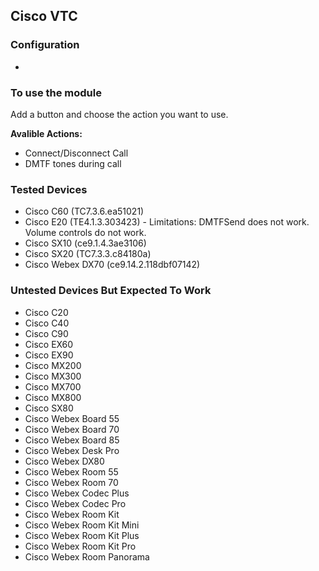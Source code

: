 ## Cisco VTC

### Configuration
*

### To use the module
Add a button and choose the action you want to use.

**Avalible Actions:**
* Connect/Disconnect Call
* DMTF tones during call

### Tested Devices
* Cisco C60 (TC7.3.6.ea51021)
* Cisco E20 (TE4.1.3.303423) - Limitations: DMTFSend does not work. Volume controls do not work.
* Cisco SX10 (ce9.1.4.3ae3106)
* Cisco SX20 (TC7.3.3.c84180a)
* Cisco Webex DX70 (ce9.14.2.118dbf07142)

### Untested Devices But Expected To Work
* Cisco C20
* Cisco C40
* Cisco C90
* Cisco EX60
* Cisco EX90
* Cisco MX200
* Cisco MX300
* Cisco MX700
* Cisco MX800
* Cisco SX80
* Cisco Webex Board 55
* Cisco Webex Board 70
* Cisco Webex Board 85
* Cisco Webex Desk Pro
* Cisco Webex DX80
* Cisco Webex Room 55
* Cisco Webex Room 70
* Cisco Webex Codec Plus
* Cisco Webex Codec Pro
* Cisco Webex Room Kit
* Cisco Webex Room Kit Mini
* Cisco Webex Room Kit Plus
* Cisco Webex Room Kit Pro
* Cisco Webex Room Panorama
